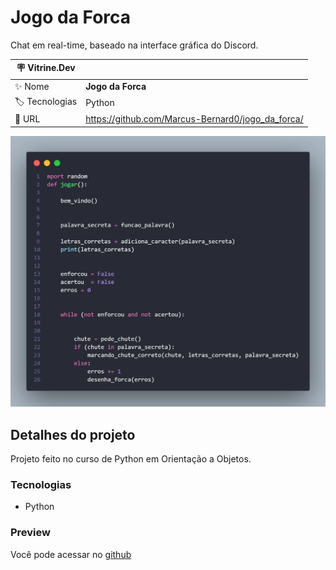 # Jogo da Forca 

Chat em real-time, baseado na interface gráfica do Discord.

| :placard: Vitrine.Dev |     |
| -------------  | --- |
| :sparkles: Nome        | **Jogo da Forca**
| :label: Tecnologias | Python
| :rocket: URL         | https://github.com/Marcus-Bernard0/jogo_da_forca/


<!-- Inserir imagem com a #vitrinedev ao final do link -->
![](https://github.com/Marcus-Bernard0/jogo_da_forca/blob/master/code.png?raw=true#vitrinedev)

## Detalhes do projeto
Projeto feito no curso de Python em Orientação a Objetos.

### Tecnologias

- Python

### Preview

Você pode acessar no [github](https://github.com/Marcus-Bernard0/jogo_da_forca/)
